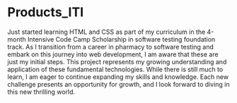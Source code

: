# Products_ITI
Just started learning HTML and CSS as part of my curriculum in the 4-month Intensive Code Camp Scholarship in software testing foundation track. As I transition from a career in pharmacy to software testing and embark on this journey into web development, I am aware that these are just my initial steps. This project represents my growing understanding and application of these fundamental technologies. While there is still much to learn, I am eager to continue expanding my skills and knowledge. Each new challenge presents an opportunity for growth, and I look forward to diving in this new thrilling world.
